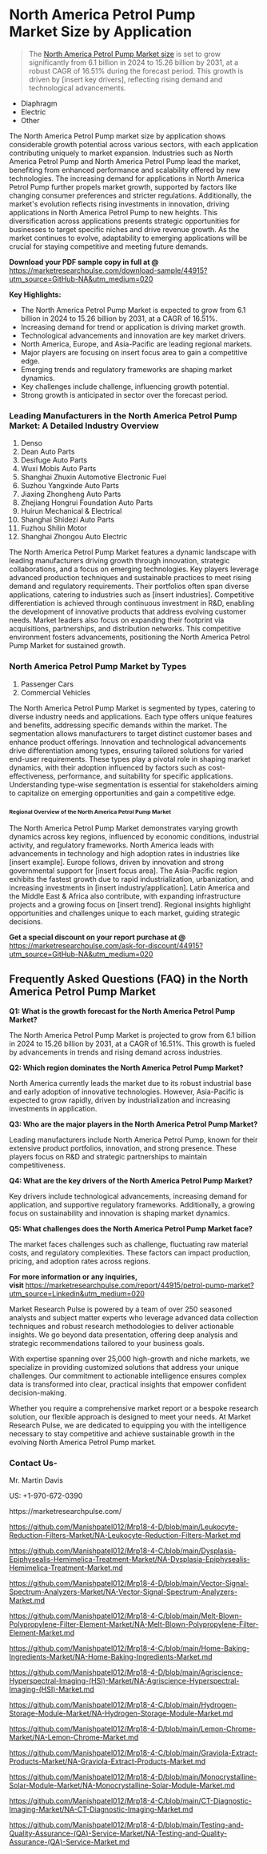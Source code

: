 <h1>North America Petrol Pump Market&nbsp;Size by Application</h1><blockquote><p>The <a href="https://marketresearchpulse.com/download-sample/44915?utm_source=GitHub-NA&amp;utm_medium=020">North America Petrol Pump Market size</a> is set to grow significantly from 6.1 billion in 2024 to 15.26 billion by 2031, at a robust CAGR of 16.51% during the forecast period. This growth is driven by [insert key drivers], reflecting rising demand and technological advancements.</p></blockquote><ul><li>Diaphragm<li> Electric<li> Other</li></ul><p>The North America Petrol Pump market size by application shows considerable growth potential across various sectors, with each application contributing uniquely to market expansion. Industries such as North America Petrol Pump and North America Petrol Pump lead the market, benefiting from enhanced performance and scalability offered by new technologies. The increasing demand for applications in North America Petrol Pump further propels market growth, supported by factors like changing consumer preferences and stricter regulations. Additionally, the market's evolution reflects rising investments in innovation, driving applications in North America Petrol Pump to new heights. This diversification across applications presents strategic opportunities for businesses to target specific niches and drive revenue growth. As the market continues to evolve, adaptability to emerging applications will be crucial for staying competitive and meeting future demands.</p><p><strong>Download your PDF sample copy in full at @ </strong><a href="https://marketresearchpulse.com/download-sample/44915?utm_source=GitHub-NA&amp;utm_medium=020">https://marketresearchpulse.com/download-sample/44915?utm_source=GitHub-NA&amp;utm_medium=020</a></p><p><strong>Key Highlights: </strong></p><ul><li>The North America Petrol Pump Market is expected to grow from 6.1 billion in 2024 to 15.26 billion by 2031, at a CAGR of 16.51%.</li><li>Increasing demand for trend or application is driving market growth.</li><li>Technological advancements and innovation are key market drivers.</li><li>North America, Europe, and Asia-Pacific are leading regional markets.</li><li>Major players are focusing on insert focus area to gain a competitive edge.</li><li>Emerging trends and regulatory frameworks are shaping market dynamics.</li><li>Key challenges include challenge, influencing growth potential.</li><li>Strong growth is anticipated in sector over the forecast period.</li></ul><h3>Leading Manufacturers in the North America Petrol Pump Market: A Detailed Industry Overview</h3><ol><li>Denso</li><li>Dean Auto Parts</li><li>Desifuge Auto Parts</li><li>Wuxi Mobis Auto Parts</li><li>Shanghai Zhuxin Automotive Electronic Fuel</li><li>Suzhou Yangxinde Auto Parts</li><li>Jiaxing Zhongheng Auto Parts</li><li>Zhejiang Hongrui Foundation Auto Parts</li><li>Huirun Mechanical & Electrical</li><li>Shanghai Shidezi Auto Parts</li><li>Fuzhou Shilin Motor</li><li>Shanghai Zhongou Auto Electric</li></ol><div class="flex max-w-full flex-col flex-grow"><div class="min-h-8 text-message flex w-full flex-col items-end gap-2 whitespace-normal break-words [.text-message+&amp;]:mt-5" dir="auto" data-message-author-role="assistant" data-message-id="fd8432e4-4910-450d-b182-61b7bfb0a01f" data-message-model-slug="gpt-4o"><div class="flex w-full flex-col gap-1 empty:hidden first:pt-[3px]"><div class="markdown prose w-full break-words dark:prose-invert light"><p>The North America Petrol Pump Market features a dynamic landscape with leading manufacturers driving growth through innovation, strategic collaborations, and a focus on emerging technologies. Key players leverage advanced production techniques and sustainable practices to meet rising demand and regulatory requirements. Their portfolios often span diverse applications, catering to industries such as [insert industries]. Competitive differentiation is achieved through continuous investment in R&amp;D, enabling the development of innovative products that address evolving customer needs. Market leaders also focus on expanding their footprint via acquisitions, partnerships, and distribution networks. This competitive environment fosters advancements, positioning the North America Petrol Pump Market for sustained growth.</p></div></div></div></div><h3>North America Petrol Pump Market by Types</h3><ol><li>Passenger Cars<li> Commercial Vehicles</li></ol><div class="flex max-w-full flex-col flex-grow"><div class="min-h-8 text-message flex w-full flex-col items-end gap-2 whitespace-normal break-words [.text-message+&amp;]:mt-5" dir="auto" data-message-author-role="assistant" data-message-id="084470be-0bb7-4664-bddf-5156b4f41249" data-message-model-slug="gpt-4o-mini"><div class="flex w-full flex-col gap-1 empty:hidden first:pt-[3px]"><div class="markdown prose w-full break-words dark:prose-invert light"><p>The North America Petrol Pump Market is segmented by types, catering to diverse industry needs and applications. Each type offers unique features and benefits, addressing specific demands within the market. The segmentation allows manufacturers to target distinct customer bases and enhance product offerings. Innovation and technological advancements drive differentiation among types, ensuring tailored solutions for varied end-user requirements. These types play a pivotal role in shaping market dynamics, with their adoption influenced by factors such as cost-effectiveness, performance, and suitability for specific applications. Understanding type-wise segmentation is essential for stakeholders aiming to capitalize on emerging opportunities and gain a competitive edge.</p></div></div></div></div><h3><span style="font-size: 11px;">Regional Overview of the North America Petrol Pump Market</span></h3><div class="flex max-w-full flex-col flex-grow"><div class="min-h-8 text-message flex w-full flex-col items-end gap-2 whitespace-normal break-words [.text-message+&amp;]:mt-5" dir="auto" data-message-author-role="assistant" data-message-id="e9038762-ce64-4e30-91c9-9bd413514231" data-message-model-slug="gpt-4o-mini"><div class="flex w-full flex-col gap-1 empty:hidden first:pt-[3px]"><div class="markdown prose w-full break-words dark:prose-invert light"><p>The North America Petrol Pump Market demonstrates varying growth dynamics across key regions, influenced by economic conditions, industrial activity, and regulatory frameworks. North America leads with advancements in technology and high adoption rates in industries like [insert example]. Europe follows, driven by innovation and strong governmental support for [insert focus area]. The Asia-Pacific region exhibits the fastest growth due to rapid industrialization, urbanization, and increasing investments in [insert industry/application]. Latin America and the Middle East &amp; Africa also contribute, with expanding infrastructure projects and a growing focus on [insert trend]. Regional insights highlight opportunities and challenges unique to each market, guiding strategic decisions.</p></div></div></div></div><p><strong>Get a special discount on your report purchase at @ </strong><a href="https://marketresearchpulse.com/ask-for-discount/44915?utm_source=GitHub-NA&amp;utm_medium=020">https://marketresearchpulse.com/ask-for-discount/44915?utm_source=GitHub-NA&amp;utm_medium=020</a></p><h2>Frequently Asked Questions (FAQ) in the North America Petrol Pump Market</h2><p><strong>Q1: What is the growth forecast for the North America Petrol Pump Market?</strong></p><p>The North America Petrol Pump Market is projected to grow from 6.1 billion in 2024 to 15.26 billion by 2031, at a CAGR of 16.51%. This growth is fueled by advancements in trends and rising demand across industries.</p><p><strong>Q2: Which region dominates the North America Petrol Pump Market?</strong></p><p>North America currently leads the market due to its robust industrial base and early adoption of innovative technologies. However, Asia-Pacific is expected to grow rapidly, driven by industrialization and increasing investments in application.</p><p><strong>Q3: Who are the major players in the North America Petrol Pump Market?</strong></p><p>Leading manufacturers include North America Petrol Pump, known for their extensive product portfolios, innovation, and strong presence. These players focus on R&amp;D and strategic partnerships to maintain competitiveness.</p><p><strong>Q4: What are the key drivers of the North America Petrol Pump Market?</strong></p><p>Key drivers include technological advancements, increasing demand for application, and supportive regulatory frameworks. Additionally, a growing focus on sustainability and innovation is shaping market dynamics.</p><p><strong>Q5: What challenges does the North America Petrol Pump Market face?</strong></p><p>The market faces challenges such as challenge, fluctuating raw material costs, and regulatory complexities. These factors can impact production, pricing, and adoption rates across regions.</p><p><strong>For more information or any inquiries, visit&nbsp;</strong><a href="https://marketresearchpulse.com/report/44915/petrol-pump-market?utm_source=Linkedin&utm_medium=020">https://marketresearchpulse.com/report/44915/petrol-pump-market?utm_source=Linkedin&utm_medium=020</a></p><p>Market Research Pulse is powered by a team of over 250 seasoned analysts and subject matter experts who leverage advanced data collection techniques and robust research methodologies to deliver actionable insights. We go beyond data presentation, offering deep analysis and strategic recommendations tailored to your business goals.</p><p>With expertise spanning over 25,000 high-growth and niche markets, we specialize in providing customized solutions that address your unique challenges. Our commitment to actionable intelligence ensures complex data is transformed into clear, practical insights that empower confident decision-making.</p><p>Whether you require a comprehensive market report or a bespoke research solution, our flexible approach is designed to meet your needs. At Market Research Pulse, we are dedicated to equipping you with the intelligence necessary to stay competitive and achieve sustainable growth in the evolving North America Petrol Pump market.</p><h3><strong>Contact Us-</strong></h3><p>Mr. Martin Davis</p><p>US: +1-970-672-0390</p><p>https://marketresearchpulse.com/</p><p><a href="https://github.com/Manishpatel012/Mrp18-4-D/blob/main/Leukocyte-Reduction-Filters-Market/NA-Leukocyte-Reduction-Filters-Market.md">https://github.com/Manishpatel012/Mrp18-4-D/blob/main/Leukocyte-Reduction-Filters-Market/NA-Leukocyte-Reduction-Filters-Market.md</a></p><p><a href="https://github.com/Manishpatel012/Mrp18-4-C/blob/main/Dysplasia-Epiphysealis-Hemimelica-Treatment-Market/NA-Dysplasia-Epiphysealis-Hemimelica-Treatment-Market.md">https://github.com/Manishpatel012/Mrp18-4-C/blob/main/Dysplasia-Epiphysealis-Hemimelica-Treatment-Market/NA-Dysplasia-Epiphysealis-Hemimelica-Treatment-Market.md</a></p><p><a href="https://github.com/Manishpatel012/Mrp18-4-D/blob/main/Vector-Signal-Spectrum-Analyzers-Market/NA-Vector-Signal-Spectrum-Analyzers-Market.md">https://github.com/Manishpatel012/Mrp18-4-D/blob/main/Vector-Signal-Spectrum-Analyzers-Market/NA-Vector-Signal-Spectrum-Analyzers-Market.md</a></p><p><a href="https://github.com/Manishpatel012/Mrp18-4-C/blob/main/Melt-Blown-Polypropylene-Filter-Element-Market/NA-Melt-Blown-Polypropylene-Filter-Element-Market.md">https://github.com/Manishpatel012/Mrp18-4-C/blob/main/Melt-Blown-Polypropylene-Filter-Element-Market/NA-Melt-Blown-Polypropylene-Filter-Element-Market.md</a></p><p><a href="https://github.com/Manishpatel012/Mrp18-4-C/blob/main/Home-Baking-Ingredients-Market/NA-Home-Baking-Ingredients-Market.md">https://github.com/Manishpatel012/Mrp18-4-C/blob/main/Home-Baking-Ingredients-Market/NA-Home-Baking-Ingredients-Market.md</a></p><p><a href="https://github.com/Manishpatel012/Mrp18-4-D/blob/main/Agriscience-Hyperspectral-Imaging-(HSI)-Market/NA-Agriscience-Hyperspectral-Imaging-(HSI)-Market.md">https://github.com/Manishpatel012/Mrp18-4-D/blob/main/Agriscience-Hyperspectral-Imaging-(HSI)-Market/NA-Agriscience-Hyperspectral-Imaging-(HSI)-Market.md</a></p><p><a href="https://github.com/Manishpatel012/Mrp18-4-C/blob/main/Hydrogen-Storage-Module-Market/NA-Hydrogen-Storage-Module-Market.md">https://github.com/Manishpatel012/Mrp18-4-C/blob/main/Hydrogen-Storage-Module-Market/NA-Hydrogen-Storage-Module-Market.md</a></p><p><a href="https://github.com/Manishpatel012/Mrp18-4-D/blob/main/Lemon-Chrome-Market/NA-Lemon-Chrome-Market.md">https://github.com/Manishpatel012/Mrp18-4-D/blob/main/Lemon-Chrome-Market/NA-Lemon-Chrome-Market.md</a></p><p><a href="https://github.com/Manishpatel012/Mrp18-4-C/blob/main/Graviola-Extract-Products-Market/NA-Graviola-Extract-Products-Market.md">https://github.com/Manishpatel012/Mrp18-4-C/blob/main/Graviola-Extract-Products-Market/NA-Graviola-Extract-Products-Market.md</a></p><p><a href="https://github.com/Manishpatel012/Mrp18-4-D/blob/main/Monocrystalline-Solar-Module-Market/NA-Monocrystalline-Solar-Module-Market.md">https://github.com/Manishpatel012/Mrp18-4-D/blob/main/Monocrystalline-Solar-Module-Market/NA-Monocrystalline-Solar-Module-Market.md</a></p><p><a href="https://github.com/Manishpatel012/Mrp18-4-C/blob/main/CT-Diagnostic-Imaging-Market/NA-CT-Diagnostic-Imaging-Market.md">https://github.com/Manishpatel012/Mrp18-4-C/blob/main/CT-Diagnostic-Imaging-Market/NA-CT-Diagnostic-Imaging-Market.md</a></p><p><a href="https://github.com/Manishpatel012/Mrp18-4-D/blob/main/Testing-and-Quality-Assurance-(QA)-Service-Market/NA-Testing-and-Quality-Assurance-(QA)-Service-Market.md">https://github.com/Manishpatel012/Mrp18-4-D/blob/main/Testing-and-Quality-Assurance-(QA)-Service-Market/NA-Testing-and-Quality-Assurance-(QA)-Service-Market.md</a></p>
